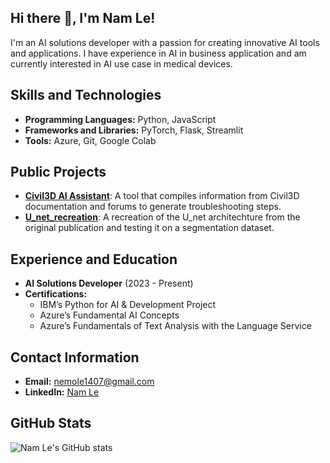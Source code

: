 ## Hi there 👋, I'm Nam Le!
I'm an AI solutions developer with a passion for creating innovative AI tools and applications. I have experience in AI in business application and am currently interested in AI use case in medical devices.

## Skills and Technologies
- **Programming Languages:** Python, JavaScript
- **Frameworks and Libraries:** PyTorch, Flask, Streamlit
- **Tools:** Azure, Git, Google Colab

## Public Projects
- **[Civil3D AI Assistant](https://github.com/Namle-git/Civil_3D_AI_Assistant)**: A tool that compiles information from Civil3D documentation and forums to generate troubleshooting steps.
- **[U_net_recreation](https://github.com/Namle-git/U_net_recreation)**: A recreation of the U_net architechture from the original publication and testing it on a segmentation dataset.

## Experience and Education
- **AI Solutions Developer** (2023 - Present)
- **Certifications:**
  - IBM’s Python for AI & Development Project
  - Azure’s Fundamental AI Concepts
  - Azure’s Fundamentals of Text Analysis with the Language Service

## Contact Information
- **Email:** [nemole1407@gmail.com](mailto:nemole1407@gmail.com)
- **LinkedIn:** [Nam Le](https://www.linkedin.com/in/nam-le-a826b0226/)

## GitHub Stats
![Nam Le's GitHub stats](https://github-readme-stats.vercel.app/api?username=Namle-git&show_icons=true&theme=radical)
